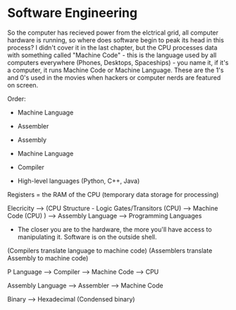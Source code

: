 # Software Engineering

So the computer has recieved power from the elctrical grid, all computer hardware is running, so where does software begin to peak its head in this process? I didn't cover it in the last chapter, but the CPU processes data with something called "Machine Code" - this is the language used by all computers everywhere (Phones, Desktops, Spaceships) - you name it, if it's a computer, it runs Machine Code or Machine Language. These are the 1's and 0's used in the movies when hackers or computer nerds are featured on screen. 



Order:

- Machine Language
- Assembler
- Assembly

- Machine Language
- Compiler
- High-level languages (Python, C++, Java)





Registers = the RAM of the CPU (temporary data storage for processing)


Elecricity --> (CPU Structure -        Logic Gates/Transitors (CPU) --> Machine Code (CPU)       ) --> Assembly Language --> Programming Languages

* The closer you are to the hardware, the more you'll have access to manipulating it. Software is on the outside shell.


(Compilers translate language to machine code)
(Assemblers translate Assembly to machine code)

P Language --> Compiler --> Machine Code --> CPU

Assembly Language --> Assembler --> Machine Code



Binary --> Hexadecimal (Condensed binary)
